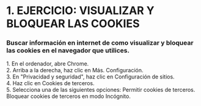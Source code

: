 # 1. EJERCICIO: VISUALIZAR Y BLOQUEAR LAS COOKIES

### Buscar información en internet de como visualizar y bloquear las cookies en el navegador que utilices. 

<p>1. En el ordenador, abre Chrome.<br>
2. Arriba a la derecha, haz clic en Más. Configuración.<br>
3. En "Privacidad y seguridad", haz clic en Configuración de sitios.<br>
4. Haz clic en Cookies de terceros.<br>
5. Selecciona una de las siguientes opciones: Permitir cookies de terceros. Bloquear cookies de terceros en modo Incógnito.</p>
